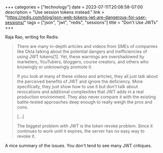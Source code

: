 +++
categories = ["technology"]
date = 2023-07-11T20:08:58-07:00
description = "Use session tokens instead."
link = "https://redis.com/blog/json-web-tokens-jwt-are-dangerous-for-user-sessions/"
tags = ["json", "jwt", "redis", "sessions"]
title = "Don't Use JWTs"
+++

Raja Rao, writing for Redis:

>There are many in-depth articles and videos from SMEs of companies like Okta talking about the potential dangers and inefficiencies of using JWT tokens[1]. Yet, these warnings are overshadowed by marketers, YouTubers, bloggers, course creators, and others who knowingly or unknowingly promote it.
>
>If you look at many of these videos and articles, they all just talk about the perceived benefits of JWT and ignore the deficiency. More specifically, they just show how to use it but don't talk about revocations and additional complexities that JWT adds in a real production environment. They also never compare it with the existing battle-tested approaches deep enough to really weigh the pros and cons.
>
>[...]
>
>The biggest problem with JWT is the token revoke problem. Since it continues to work until it expires, the server has no easy way to revoke it.

A nice summary of the issues. You don't tend to see many JWT critiques.
